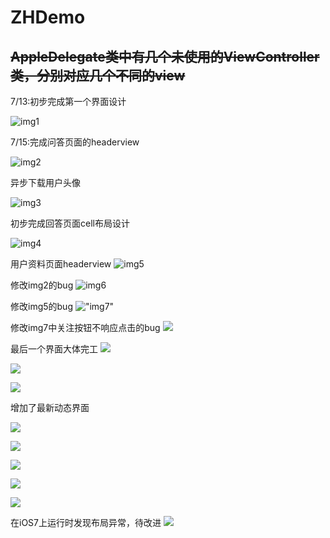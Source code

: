 ZHDemo
=====

~~AppleDelegate类中有几个未使用的ViewController类，分别对应几个不同的view~~
---



7/13:初步完成第一个界面设计

![img1](./screenshot/1.png)

7/15:完成问答页面的headerview

![img2](./screenshot/2.png)


异步下载用户头像

![img3](./screenshot/3.png)

初步完成回答页面cell布局设计

![img4](./screenshot/4.png)

用户资料页面headerview
![img5](./screenshot/5.png)

修改img2的bug
![img6](./screenshot/6.png)

修改img5的bug
!["img7"](./screenshot/7.png)

修改img7中关注按钮不响应点击的bug
![](./screenshot/8.png)

最后一个界面大体完工
![](./screenshot/9.png)

![](./screenshot/10.png)

![](./screenshot/11.png)

增加了最新动态界面

![](./screenshot/12.png)

![](./screenshot/13.png)

![](./screenshot/14.png)

![](./screenshot/15.png)

![](./screenshot/16.png)

在iOS7上运行时发现布局异常，待改进
![](./screenshot/17.png)
